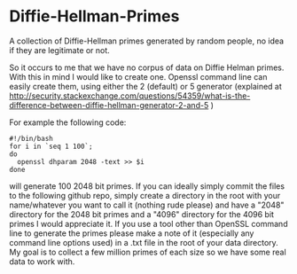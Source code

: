 # Diffie-Hellman-Primes
A collection of Diffie-Hellman primes generated by random people, no idea if they are legitimate or not.

So it occurs to me that we have no corpus of data on Diffie Helman primes. With this in mind I would 
like to create one. Openssl command line can easily create them, using either the 2 (default) or 5 
generator (explained at 
http://security.stackexchange.com/questions/54359/what-is-the-difference-between-diffie-hellman-generator-2-and-5 ) 

For example the following code:

```
#!/bin/bash
for i in `seq 1 100`;
do
  openssl dhparam 2048 -text >> $i
done
```

will generate 100 2048 bit primes. If you can ideally simply commit the files to the following github repo,
simply create a directory in the root with your name/whatever you want to call it (nothing rude please) and
have a "2048" directory for the 2048 bit primes and a "4096" directory for the 4096 bit primes I would
appreciate it. If you use a tool other than OpenSSL command line to generate the primes please make a note of
it (especially any command line options used) in a .txt file in the root of your data directory. My goal is to
collect a few million primes of each size so we have some real data to work with.
